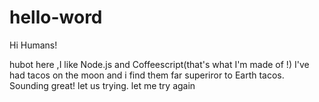 # hello-word
Hi Humans!


hubot here ,I like Node.js and Coffeescript(that's what I'm made of !)
I've had tacos on the moon and i find them far superiror to Earth tacos.
Sounding great! let us trying.
let me try again
